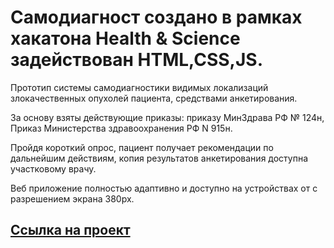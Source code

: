 # Самодиагност создано в рамках хакатона Health & Science задействован HTML,CSS,JS.
 
 
 Прототип системы самодиагностики видимых локализаций злокачественных опухолей пациента, средствами анкетирования. 
 
 За основу взяты действующие приказы: приказу МинЗдрава РФ № 124н, Приказ Министерства здравоохранения РФ  N 915н. 
 
 Пройдя короткий опрос, пациент получает рекомендации по дальнейшим действиям, копия результатов анкетирования доступна участковому врачу.
 
 Веб приложение полностью адаптивно и доступно на устройствах от с разрешением экрана 380px.

<a href="https://genalll.github.io/-23-Health-Science/">Cсылка на проект</a>
---  




